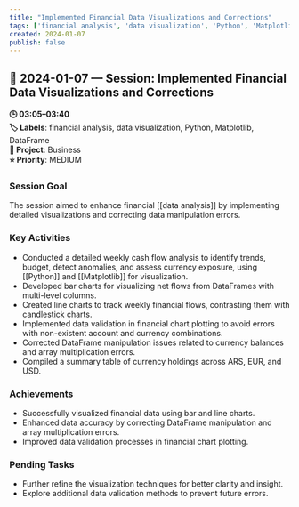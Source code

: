 ```yaml
---
title: "Implemented Financial Data Visualizations and Corrections"
tags: ['financial analysis', 'data visualization', 'Python', 'Matplotlib', 'DataFrame']
created: 2024-01-07
publish: false
---
```


## 📅 2024-01-07 — Session: Implemented Financial Data Visualizations and Corrections

**🕒 03:05–03:40**  
**🏷️ Labels**: financial analysis, data visualization, Python, Matplotlib, DataFrame  
**📂 Project**: Business  
**⭐ Priority**: MEDIUM  


### Session Goal
The session aimed to enhance financial [[data analysis]] by implementing detailed visualizations and correcting data manipulation errors.

### Key Activities
- Conducted a detailed weekly cash flow analysis to identify trends, budget, detect anomalies, and assess currency exposure, using [[Python]] and [[Matplotlib]] for visualization.
- Developed bar charts for visualizing net flows from DataFrames with multi-level columns.
- Created line charts to track weekly financial flows, contrasting them with candlestick charts.
- Implemented data validation in financial chart plotting to avoid errors with non-existent account and currency combinations.
- Corrected DataFrame manipulation issues related to currency balances and array multiplication errors.
- Compiled a summary table of currency holdings across ARS, EUR, and USD.

### Achievements
- Successfully visualized financial data using bar and line charts.
- Enhanced data accuracy by correcting DataFrame manipulation and array multiplication errors.
- Improved data validation processes in financial chart plotting.

### Pending Tasks
- Further refine the visualization techniques for better clarity and insight.
- Explore additional data validation methods to prevent future errors.
